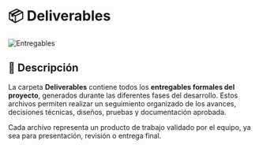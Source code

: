 # 📦 Deliverables  
![Entregables](https://img.shields.io/badge/Entregables-Documentados-blueviolet?style=for-the-badge&logo=github)

## 📌 Descripción  

La carpeta **Deliverables** contiene todos los **entregables formales del proyecto**, generados durante las diferentes fases del desarrollo. Estos archivos permiten realizar un seguimiento organizado de los avances, decisiones técnicas, diseños, pruebas y documentación aprobada.

Cada archivo representa un producto de trabajo validado por el equipo, ya sea para presentación, revisión o entrega final.


